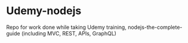 # Udemy-nodejs
Repo for work done while taking Udemy training, nodejs-the-complete-guide (including MVC, REST, APIs, GraphQL)
